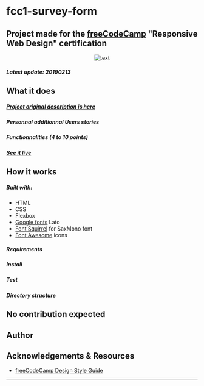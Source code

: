 # fcc1-survey-form

## Project made for the [freeCodeCamp](https://www.freecodecamp.org/) "Responsive Web Design" certification


<p align="center"><img src="https://bigimage.png" alt="text")</p>


##### Latest update: 20190213

## What it does

##### [Project original description is here](https://learn.freecodecamp.org/responsive-web-design/responsive-web-design-projects/build-a-survey-form)

##### Personnal additionnal Users stories

##### Functionnalities (4 to 10 points)

##### [See it live](#)

## How it works

##### Built with:
* HTML
* CSS
* Flexbox
* [Google fonts](https://fonts.google.com/) Lato
* [Font Squirrel](https://www.fontsquirrel.com/) for SaxMono font
* [Font Awesome](https://fontawesome.com/) icons

##### Requirements

##### Install

##### Test

##### Directory structure

## No contribution expected

## Author

## Acknowledgements & Resources

* [freeCodeCamp Design Style Guide](https://design-style-guide.freecodecamp.org/)

---
